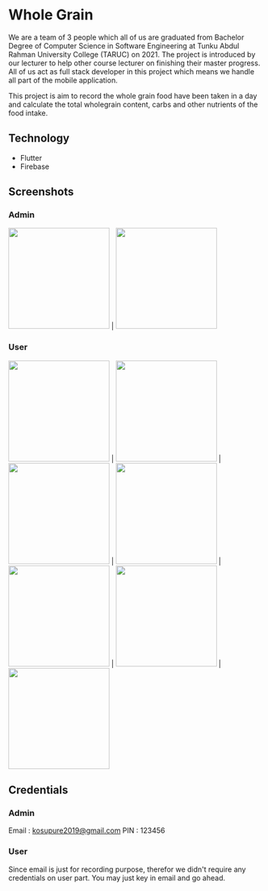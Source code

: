 # Whole Grain

We are a team of 3 people which all of us are graduated from Bachelor Degree of Computer Science in Software Engineering at Tunku Abdul Rahman University College (TARUC) on 2021. The project is introduced by our lecturer to help other course lecturer on finishing their master progress. All of us act as full stack developer in this project which means we handle all part of the mobile application.

This project is aim to record the whole grain food have been taken in a day and calculate the total wholegrain content, carbs and other nutrients  of the food intake. 

## Technology
- Flutter
- Firebase

## Screenshots
### Admin
<img src="https://user-images.githubusercontent.com/56577250/176698033-6457d4dc-6fd0-4060-a71b-5a01de179fee.jpg" width="200"/> |
<img src="https://user-images.githubusercontent.com/56577250/176698015-ae918c7b-5372-4181-89b6-be6e18004e3a.jpg" width="200"/>

### User
<img src="https://user-images.githubusercontent.com/56577250/176699061-957e7ee4-dfc5-4bff-848c-df0c825bd5a4.png" width="200"/> |
<img src="https://user-images.githubusercontent.com/56577250/176699093-ba7c3c2d-4848-4bf4-93ac-ff65edb4a35d.png" width="200"/> |
<img src="https://user-images.githubusercontent.com/56577250/176699069-c2ca4b8f-fdab-445c-86ba-09c91f3e2d10.png" width="200"/> |
<img src="https://user-images.githubusercontent.com/56577250/176699081-9a88adca-2a14-4379-a90b-28cdfafdc0c3.png" width="200"/> |
<img src="https://user-images.githubusercontent.com/56577250/176699086-e32923e7-8aa7-4add-84c9-75243a296584.png" width="200"/> |
<img src="https://user-images.githubusercontent.com/56577250/176699091-20e550cf-822d-404f-9d27-a6bca21998a2.png" width="200"/> |
<img src="https://user-images.githubusercontent.com/56577250/176699049-a3cd73bc-67c2-4c51-a506-98b479d36870.png" width="200"/>

## Credentials
### Admin
Email : kosupure2019@gmail.com
PIN : 123456

### User
Since email is just for recording purpose, therefor we didn't require any credentials on user part. You may just key in email and go ahead.

